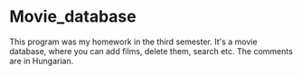 # Movie_database
This program was my homework in the third semester. It's a movie database, where you can add films, delete them, search etc. The comments are in Hungarian.

